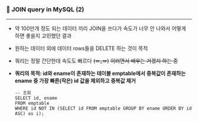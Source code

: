 ### 💫 JOIN query in MySQL (2)

---

- 약 100만개 정도 되는 데이터 끼리 JOIN을 쓰다가 속도가 너무 안 나와서 어떻게 하면 좋을지 고민했던 결과

- 원하는 데이터 외에 데이터 rows들을 DELETE 하는 것이 목적

- 쿼리는 정말 간단한데 속도도 빠르다 ~~(ㅠ_ㅠ)~~ ~~이러면서 배우는 거겠지 하는 중~~

- **쿼리의 목적: id와 ename이 존재하는 테이블 emptable에서 중복값이 존재하는 ename 중 가장 빠른(작은) id 값을 제외하고 중복값 제거**

  ```mariadb
  -- 조회
  SELECT id, ename
  FROM emptable
  WHERE id NOT IN (SELECT id FROM emptable GROUP BY ename ORDER BY id ASC) as i);
  
  
  ```

  